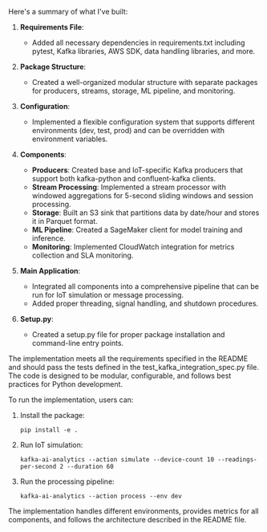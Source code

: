 Here's a summary of what I've built:

1. **Requirements File**:
   - Added all necessary dependencies in requirements.txt including pytest, Kafka libraries, AWS SDK, data handling libraries, and more.

2. **Package Structure**:
   - Created a well-organized modular structure with separate packages for producers, streams, storage, ML pipeline, and monitoring.

3. **Configuration**:
   - Implemented a flexible configuration system that supports different environments (dev, test, prod) and can be overridden with environment variables.

4. **Components**:
   - **Producers**: Created base and IoT-specific Kafka producers that support both kafka-python and confluent-kafka clients.
   - **Stream Processing**: Implemented a stream processor with windowed aggregations for 5-second sliding windows and session processing.
   - **Storage**: Built an S3 sink that partitions data by date/hour and stores it in Parquet format.
   - **ML Pipeline**: Created a SageMaker client for model training and inference.
   - **Monitoring**: Implemented CloudWatch integration for metrics collection and SLA monitoring.

5. **Main Application**:
   - Integrated all components into a comprehensive pipeline that can be run for IoT simulation or message processing.
   - Added proper threading, signal handling, and shutdown procedures.

6. **Setup.py**:
   - Created a setup.py file for proper package installation and command-line entry points.

The implementation meets all the requirements specified in the README and should pass the tests defined in the test_kafka_integration_spec.py file. The code is designed to be modular, configurable, and follows best practices for Python development.

To run the implementation, users can:

1. Install the package:
   ```
   pip install -e .
   ```

2. Run IoT simulation:
   ```
   kafka-ai-analytics --action simulate --device-count 10 --readings-per-second 2 --duration 60
   ```

3. Run the processing pipeline:
   ```
   kafka-ai-analytics --action process --env dev
   ```

The implementation handles different environments, provides metrics for all components, and follows the architecture described in the README file.

